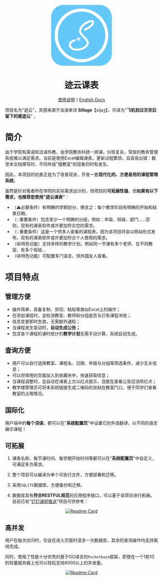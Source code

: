 <div align="center">
 <img src="https://raw.githubusercontent.com/laorange/sillage-docs/master/docs/.vuepress/public/images/sillage.png" width="200" height="200" alt="sillage">
</div>

<h1 align="center">迹云课表</h1>

<p align="center">
  <a href="http://docs.siae.top">使用说明</a>丨<a href="https://www.yuque.com/laorange/sillage-docs/introduction-en">English Docs</a>
</p>

项目名为"迹云"，灵感来源于法语单词 **Sillage**【sijaʒ】，可译为"**飞机划过天空后留下的尾迹云**" 。

# 简介

由于学院有英语和法语外教，由学院教务科统一排课，分班复杂，常规的教务管理系统难以满足需求。当前是使用Excel编辑课表，更新过程繁琐，且容易出错：截至本文档撰写时，不同年级"撞教室"的现象仍时有发生。

因此，本项目的初衷正是为了改善现状，开发一套**现代化的、方便易用的课程管理系统**。



虽然是针对笔者所在学院的实际需求设计的，但项目的**可拓展性强**，但**如果有以下需求，也推荐您使用"迹云课表"**：

+ （⚠必要条件）有明确的学期划分，换言之：每个教学阶段有明确的开始和结束日期。
+ （💡重要条件）包含至少一个明确的分组，例如：年级、班级、部门......否则，现有的课表软件或许更加符合您的需求。
+ （💡重要条件）这是一个供多人查看的课程表，因为该项目将会以网站形式发布，现有的课表软件或许更加符合个人使用的需求。
+ （😆特色功能）支持多样的教学计划，例如同一节课有多个老师、在不同教室、有多个班级...
+ （😄特色功能）可配置多门语言，供外国友人查看。



# 项目特点

## 管理方便

- 操作简单，具备复制、剪切、粘贴等类似Excel上的操作；
- 在添加课程时，会检测教室、教师和分组是否与已有课程冲突；
- 信息变更即时生效，无需额外通知；
- 当课程发生变动时，**自动生成公告；**
- 包含各个课程的课时统计的**教学计划**无需手动计算，系统自动生成。



## 查询方便

- 用户可以自行选择教室、课程名、日期、年级与分组等筛选条件，减少无关信息；
- 可以将常用的页面加入到收藏夹中，快速获取信息；
- 当课程调整时，会自动在课表上方以红点提示，且能在查看公告后消除红点；
- 教学楼管理员可将本系统链接生成二维码的张贴在教室门口，便于同学们查看教室的占用情况。



## 国际化

用户端中的**每个词语**，都可以在"**系统配置页**"中设置它的外语翻译，以不同的语言展示课程！



## 可拓展

1. 课表名称、每节课时间、每学期开始时间等都可以在"**系统配置页**"中自定义，可满足多方需求。

2. 整个项目可以编译为单个可执行文件，方便部署和迁移。

3. 采用`SQLITE`数据库，方便备份和迁移。

4. 数据库具有**符合RESTFUL规范**的应用程序接口，可以基于该项目进行拓展。目前已有"[钉钉课程推送](https://github.com/laorange/sillage-dingtalk)"项目可供参考：

<div align="center"><a href="https://github.com/laorange/sillage-dingtalk"><img alt="Readme Card" src="https://github-readme-stats.vercel.app/api/pin/?username=laorange&repo=sillage-dingtalk"/></a></div>



## 高并发

用户在每次访问时，仅会在进入页面时请求一次数据库，其余的查询操作均支持离线完成。

同时，使用了性能十分优秀的基于GO语言的`Pocketbase`框架，即使在一个1核1G的轻量服务器上也可以轻松支持8000以上的并发量。

<div align="center"><a href="https://github.com/pocketbase/pocketbase"><img alt="Readme Card" src="https://github-readme-stats.vercel.app/api/pin/?username=pocketbase&repo=pocketbase"/></a></div>

